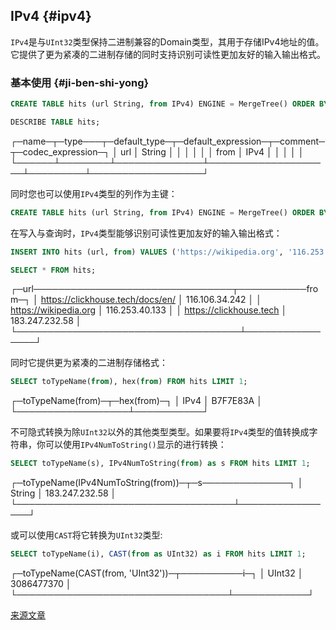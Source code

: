 ## IPv4 {#ipv4}

`IPv4`是与`UInt32`类型保持二进制兼容的Domain类型，其用于存储IPv4地址的值。它提供了更为紧凑的二进制存储的同时支持识别可读性更加友好的输入输出格式。

### 基本使用 {#ji-ben-shi-yong}

``` sql
CREATE TABLE hits (url String, from IPv4) ENGINE = MergeTree() ORDER BY url;

DESCRIBE TABLE hits;
```

  ┌─name─┬─type───┬─default_type─┬─default_expression─┬─comment─┬─codec_expression─┐
  │ url  │ String │              │                    │         │                  │
  │ from │ IPv4   │              │                    │         │                  │
  └──────┴────────┴──────────────┴────────────────────┴─────────┴──────────────────┘

同时您也可以使用`IPv4`类型的列作为主键：

``` sql
CREATE TABLE hits (url String, from IPv4) ENGINE = MergeTree() ORDER BY from;
```

在写入与查询时，`IPv4`类型能够识别可读性更加友好的输入输出格式：

``` sql
INSERT INTO hits (url, from) VALUES ('https://wikipedia.org', '116.253.40.133')('https://clickhouse.tech', '183.247.232.58')('https://clickhouse.yandex/docs/en/', '116.106.34.242');

SELECT * FROM hits;
```

  ┌─url────────────────────────────────┬───────────from─┐
  │ https://clickhouse.tech/docs/en/ │ 116.106.34.242 │
  │ https://wikipedia.org              │ 116.253.40.133 │
  │ https://clickhouse.tech          │ 183.247.232.58 │
  └────────────────────────────────────┴────────────────┘

同时它提供更为紧凑的二进制存储格式：

``` sql
SELECT toTypeName(from), hex(from) FROM hits LIMIT 1;
```

  ┌─toTypeName(from)─┬─hex(from)─┐
  │ IPv4             │ B7F7E83A  │
  └──────────────────┴───────────┘

不可隐式转换为除`UInt32`以外的其他类型类型。如果要将`IPv4`类型的值转换成字符串，你可以使用`IPv4NumToString()`显示的进行转换：

``` sql
SELECT toTypeName(s), IPv4NumToString(from) as s FROM hits LIMIT 1;
```

  ┌─toTypeName(IPv4NumToString(from))─┬─s──────────────┐
  │ String                            │ 183.247.232.58 │
  └───────────────────────────────────┴────────────────┘

或可以使用`CAST`将它转换为`UInt32`类型:

``` sql
SELECT toTypeName(i), CAST(from as UInt32) as i FROM hits LIMIT 1;
```

  ┌─toTypeName(CAST(from, 'UInt32'))─┬──────────i─┐
  │ UInt32                           │ 3086477370 │
  └──────────────────────────────────┴────────────┘

[来源文章](https://clickhouse.tech/docs/en/data_types/domains/ipv4) <!--hide-->
